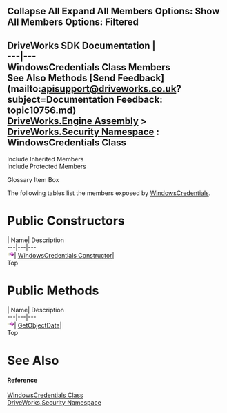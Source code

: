        

 Collapse All Expand All  Members Options: Show All  Members Options: Filtered   
---  
DriveWorks SDK Documentation  |   
---|---  
WindowsCredentials Class Members   
See Also Methods [Send Feedback](mailto:apisupport@driveworks.co.uk?subject=Documentation Feedback: topic10756.md)  
[DriveWorks.Engine Assembly](topic2156.md) > [DriveWorks.Security Namespace](topic10574.md) : WindowsCredentials Class  
---  
  
Include Inherited Members    
Include Protected Members  


Glossary Item Box

The following tables list the members exposed by [WindowsCredentials](topic10756.md).

# Public Constructors

| Name| Description  
---|---|---  
![Public Constructor](dotnetimages/publicConstructor.gif)| [WindowsCredentials Constructor](topic10762.md)|   
Top

# Public Methods

| Name| Description  
---|---|---  
![Public Method](dotnetimages/publicMethod.gif)| [GetObjectData](topic10763.md)|   
Top

# See Also

#### Reference

[WindowsCredentials Class](topic10756.md)   
[DriveWorks.Security Namespace](topic10574.md)



